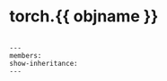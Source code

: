 # torch.{{ objname }}

```{currentmodule} {{ module }}
```

```{auto{{ objtype }}} {{ objname }}
---
members:
show-inheritance:
---
```
